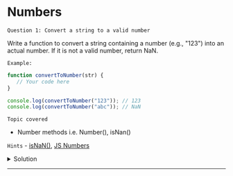 # Numbers

`Question 1: Convert a string to a valid number`

Write a function to convert a string containing a number (e.g., "123") into an actual number. If it is not a valid number, return NaN.

`Example:`

```javascript
function convertToNumber(str) {
   // Your code here
}

console.log(convertToNumber("123")); // 123
console.log(convertToNumber("abc")); // NaN
```
`Topic covered` 
- Number methods i.e. Number(), isNan()

`Hints` - [isNaN()](https://www.w3schools.com/jsref/jsref_isnan.asp), [JS Numbers](https://www.w3schools.com/jsref/jsref_number.asp)

<details>
  <summary>Solution</summary>
  
  ### Let's look at the solution:

  ```javascript
  function convertToNumber(str) {
    const number = Number(str); // Try to convert the string to a number
    return isNaN(number) ? NaN : number; // If conversion fails, return NaN
  }

console.log(convertToNumber("123"));  // 123
console.log(convertToNumber("abc"));  // NaN
console.log(convertToNumber("12.34")); // 12.34
  ```

`Explanation:`

- Number(str): tries to convert the string to a number.
- isNaN(number): checks if the result is not a valid number and returns NaN if it's invalid.

</details>

---